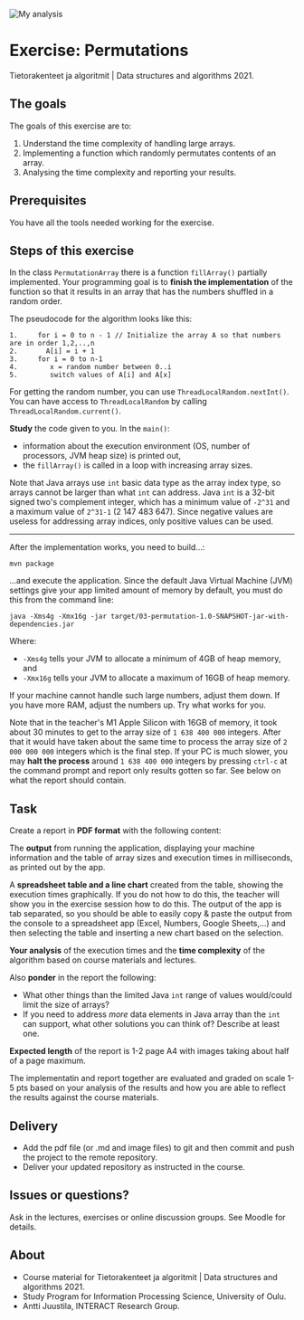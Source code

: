 ![My analysis](https://gitlab.com/jlampela/tira-2021/-/raw/main/03-permutation/perm.png)

# Exercise: Permutations

Tietorakenteet ja algoritmit | Data structures and algorithms 2021.

## The goals

The goals of this exercise are to:

1. Understand the time complexity of handling large arrays.
1. Implementing a function which randomly permutates contents of an array. 
1. Analysing the time complexity and reporting your results.

## Prerequisites

You have all the tools needed working for the exercise.

## Steps of this exercise

In the class `PermutationArray` there is a function `fillArray()` partially implemented. Your programming goal is to **finish the implementation** of the function so that it results in an array that has the numbers shuffled in a random order.

The pseudocode for the algorithm looks like this:

```
1.     for i = 0 to n - 1 // Initialize the array A so that numbers are in order 1,2,..,n 
2.       A[i] = i + 1
3.     for i = 0 to n-1
4.        x = random number between 0..i
5.        switch values of A[i] and A[x]
```
For getting the random number, you can use `ThreadLocalRandom.nextInt()`. You can have access to `ThreadLocalRandom` by calling `ThreadLocalRandom.current()`.

**Study** the code given to you. In the `main()`:

* information about the execution environment (OS, number of processors, JVM heap size) is printed out,
* the `fillArray()` is called in a loop with increasing array sizes. 

Note that Java arrays use `int` basic data type as the array index type, so arrays cannot be larger than what `int` can address. Java `int` is a 32-bit signed two's complement integer, which has a minimum value of `-2^31` and a maximum value of `2^31-1` (2 147 483 647). Since negative values are useless for addressing array indices, only positive values can be used.

---

After the implementation works, you need to build...:

```command
mvn package
````
...and execute the application. Since the default Java Virtual Machine (JVM) settings give your app limited amount of memory by default, you must do this from the command line:

```command
java -Xms4g -Xmx16g -jar target/03-permutation-1.0-SNAPSHOT-jar-with-dependencies.jar
```
Where:

* `-Xms4g` tells your JVM to allocate a minimum of 4GB of heap memory, and
* `-Xmx16g` tells your JVM to allocate a maximum of 16GB of heap memory.

If your machine cannot handle such large numbers, adjust them down. If you have more RAM, adjust the numbers up. Try what works for you.

Note that in the teacher's M1 Apple Silicon with 16GB of memory, it took about 30 minutes to get to the array size of `1 638 400 000` integers. After that it would have taken about the same time to process the array size of `2 000 000 000` integers which is the final step. If your PC is much slower, you may **halt the process** around `1 638 400 000` integers by pressing `ctrl-c` at the command prompt and report only results gotten so far. See below on what the report should contain.

## Task

Create a report in **PDF format** with the following content:

The **output** from running the application, displaying your machine information and the table of array sizes and execution times in milliseconds, as printed out by the app.

A **spreadsheet table and a line chart** created from the table, showing the execution times graphically. If you do not how to do this, the teacher will show you in the exercise session how to do this. The output of the app is tab separated, so you should be able to easily copy & paste the output from the console to a spreadsheet app (Excel, Numbers, Google Sheets,...) and then selecting the table and inserting a new chart based on the selection.

**Your analysis** of the execution times and the **time complexity** of the algorithm based on course materials and lectures. 

Also **ponder** in the report the following:

* What other things than the limited Java `int` range of values would/could limit the size of arrays?
* If you need to address *more* data elements in Java array than the `int` can support, what other solutions you can think of? Describe at least one.

**Expected length** of the report is 1-2 page A4 with images taking about half of a page maximum.

The implementatin and report together are evaluated and graded on scale 1-5 pts based on your analysis of the results and how you are able to reflect the results against the course materials.

## Delivery

* Add the pdf file (or .md and image files) to git and then commit and push the project to the remote repository.
* Deliver your updated repository as instructed in the course.

## Issues or questions?

Ask in the lectures, exercises or online discussion groups. See Moodle for details.

## About

* Course material for Tietorakenteet ja algoritmit | Data structures and algorithms 2021.
* Study Program for Information Processing Science, University of Oulu.
* Antti Juustila, INTERACT Research Group.

